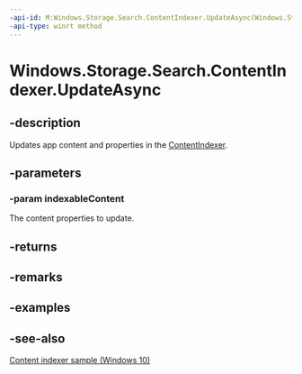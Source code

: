 ```yaml
---
-api-id: M:Windows.Storage.Search.ContentIndexer.UpdateAsync(Windows.Storage.Search.IIndexableContent)
-api-type: winrt method
---
```


<!-- Method syntax
public Windows.Foundation.IAsyncAction UpdateAsync(Windows.Storage.Search.IIndexableContent indexableContent)
-->

# Windows.Storage.Search.ContentIndexer.UpdateAsync

## -description
Updates app content and properties in the [ContentIndexer](contentindexer.md).

## -parameters
### -param indexableContent
The content properties to update.

## -returns


## -remarks

## -examples

## -see-also
[Content indexer sample (Windows 10)](https://github.com/Microsoft/Windows-universal-samples/tree/master/Samples/ContentIndexer)
